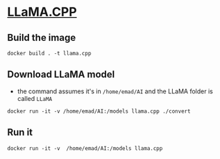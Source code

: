 # [LLaMA.CPP](https://github.com/ggerganov/llama.cpp)

## Build the image

```
docker build . -t llama.cpp
```

## Download LLaMA model

* the command assumes it's in `/home/emad/AI` and the LLaMA folder is called `LLaMA`

```
docker run -it -v /home/emad/AI:/models llama.cpp ./convert
```

## Run it

```
docker run -it -v  /home/emad/AI:/models llama.cpp
```
